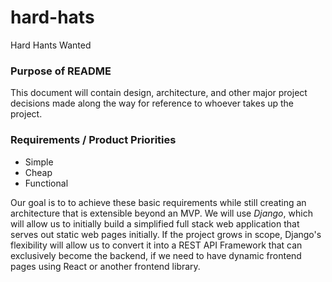 # hard-hats
Hard Hants Wanted

### Purpose of README
This document will contain design, architecture, and other major project decisions made along the way for reference to whoever takes up the project.

### Requirements / Product Priorities
- Simple
- Cheap
- Functional

Our goal is to to achieve these basic requirements while still creating an architecture that is extensible beyond an MVP.
We will use *Django*, which will allow us to initially build a simplified full stack web application that serves out static web pages initially. If the project grows in scope, Django's flexibility will allow us to convert it into a REST API Framework that can exclusively become the backend, if we need to have dynamic frontend pages using React or another frontend library.


